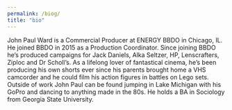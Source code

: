 ```yaml
---
permalink: /biog/
title: "bio"
---
```


John Paul Ward is a Commercial Producer at ENERGY BBDO in Chicago, IL. He joined BBDO in 2015 as a Production Coordinator. Since joining BBDO he’s produced campaigns for Jack Daniels, Alka Seltzer, HP, Lenscrafters, Ziploc and Dr Scholl’s. As a lifelong lover of fantastical cinema, he’s been producing his own shorts ever since his parents brought home a VHS camcorder and he could film his action figures in battles on Lego sets. Outside of work John Paul can be found jumping in Lake Michigan with his GoPro and dancing to anything made in the 80s. He holds a BA in Sociology from Georgia State University.
